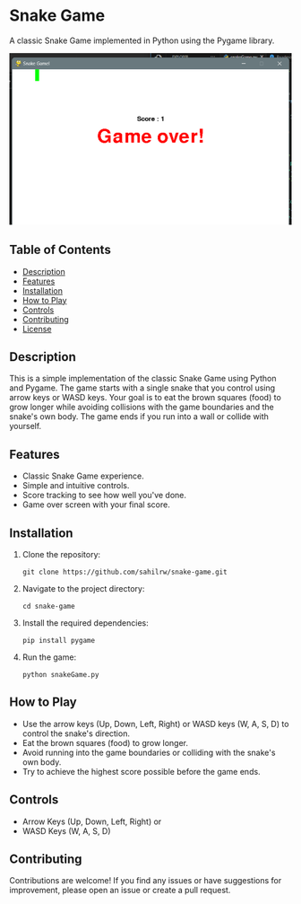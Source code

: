 # Snake Game

A classic Snake Game implemented in Python using the Pygame library.

![Gameplay](game.png)

## Table of Contents

- [Description](#description)
- [Features](#features)
- [Installation](#installation)
- [How to Play](#how-to-play)
- [Controls](#controls)
- [Contributing](#contributing)
- [License](#license)

## Description

This is a simple implementation of the classic Snake Game using Python and Pygame. The game starts with a single snake that you control using arrow keys or WASD keys. Your goal is to eat the brown squares (food) to grow longer while avoiding collisions with the game boundaries and the snake's own body. The game ends if you run into a wall or collide with yourself.

## Features

- Classic Snake Game experience.
- Simple and intuitive controls.
- Score tracking to see how well you've done.
- Game over screen with your final score.

## Installation

1. Clone the repository:

   ```
   git clone https://github.com/sahilrw/snake-game.git
   ```

2. Navigate to the project directory:

   ```
   cd snake-game
   ```

3. Install the required dependencies:

   ```
   pip install pygame
   ```

4. Run the game:

   ```
   python snakeGame.py
   ```

## How to Play

- Use the arrow keys (Up, Down, Left, Right) or WASD keys (W, A, S, D) to control the snake's direction.
- Eat the brown squares (food) to grow longer.
- Avoid running into the game boundaries or colliding with the snake's own body.
- Try to achieve the highest score possible before the game ends.

## Controls

- Arrow Keys (Up, Down, Left, Right) or
- WASD Keys (W, A, S, D)

## Contributing

Contributions are welcome! If you find any issues or have suggestions for improvement, please open an issue or create a pull request.

